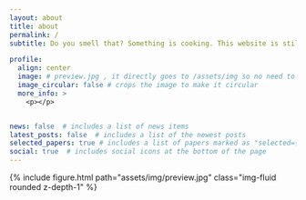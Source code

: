 ```yaml
---
layout: about
title: about
permalink: /
subtitle: Do you smell that? Something is cooking. This website is still a work in progress.

profile:
  align: center
  image: # preview.jpg , it directly goes to /assets/img so no need to put the entire path
  image_circular: false # crops the image to make it circular
  more_info: >
    <p></p> 


news: false  # includes a list of news items
latest_posts: false  # includes a list of the newest posts
selected_papers: true # includes a list of papers marked as "selected={true}"
social: true  # includes social icons at the bottom of the page
---
```


<div class="row justify-content-center text-center">
    <div class="col-md-6 mt-3 mt-md-0 text-center">
        {% include figure.html path="assets/img/preview.jpg" class="img-fluid rounded z-depth-1" %}
    </div>
</div>